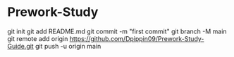 # Prework-Study
git init git add README.md git commit -m "first commit" git branch -M main git remote add origin https://github.com/Dpippin09/Prework-Study-Guide.git git push -u origin main
